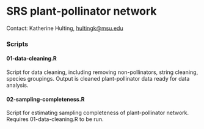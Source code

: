 # SRS plant-pollinator network

Contact: Katherine Hulting, hultingk@msu.edu

### Scripts
#### 01-data-cleaning.R
Script for data cleaning, including removing non-pollinators, string cleaning, species groupings. Output is cleaned plant-pollinator data ready for data analysis. 

#### 02-sampling-completeness.R
Script for estimating sampling completeness of plant-pollinator network. Requires 01-data-cleaning.R to be run. 
